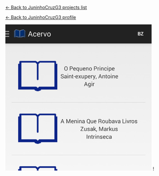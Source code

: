 [<- Back to JuninhoCruzG3 projects list](../MyProjectsSummary.md)

[<- Back to JuninhoCruzG3 profile](../../README.md)

![Books list](./booklists.png)
!